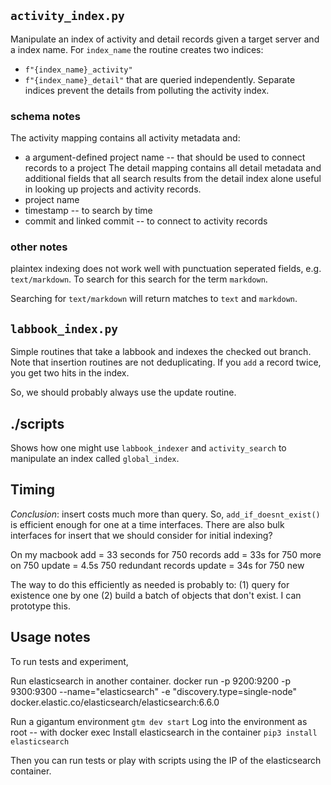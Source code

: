 
## `activity_index.py`

Manipulate an index of activity and detail records given a target server and a index name.
For `index_name` the routine creates two indices:
* `f"{index_name}_activity"`
* `f"{index_name}_detail"`
that are queried independently. Separate indices prevent the details from polluting the
activity index.

### schema notes

The activity mapping contains all activity metadata and:
  * a argument-defined project name -- that should be used to connect records to a project
The detail mapping contains all detail metadata and additional fields that all search results
from the detail index alone useful in looking up projects and activity records.
  * project name
  * timestamp -- to search by time
  * commit and linked commit -- to connect to activity records

### other notes

plaintex indexing does not work well with punctuation seperated fields, e.g.
`text/markdown`.  To search for this search for the term `markdown`.

Searching for `text/markdown` will return matches to `text` and `markdown`.

## `labbook_index.py`

Simple routines that take a labbook and indexes the checked out branch.
Note that insertion routines are not deduplicating. If you `add` a record twice, 
you get two hits in the index.

So, we should probably always use the update routine.

## ./scripts

Shows how one might use `labbook_indexer`  and `activity_search` to manipulate
an index called `global_index`.

## Timing

_Conclusion_: insert costs much more than query.  So, `add_if_doesnt_exist()`
is efficient enough for one at a time interfaces.  There are also bulk interfaces
for insert that we should consider for initial indexing?

On my macbook
  add = 33 seconds for 750 records
  add = 33s for 750 more on 750 
  update = 4.5s 750 redundant records 
  update = 34s for 750 new

The way to do this efficiently as needed is probably to:
  (1) query for existence one by one
  (2) build a batch of objects that don't exist.
I can prototype this.

## Usage notes

To run tests and experiment,

Run elasticsearch in another container.
docker run -p 9200:9200 -p 9300:9300 --name="elasticsearch" -e "discovery.type=single-node" docker.elastic.co/elasticsearch/elasticsearch:6.6.0

Run a gigantum environment
`gtm dev start`
Log into the environment as root -- with docker exec
Install elasticsearch in the container
`pip3 install elasticsearch`  

Then you can run tests or play with scripts using the IP of the elasticsearch container.



